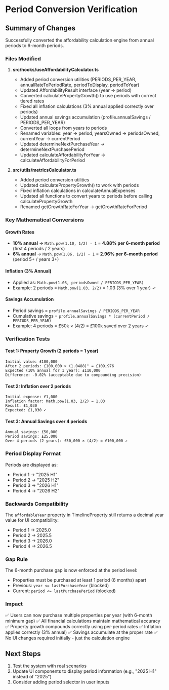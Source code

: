 # Period Conversion Verification

## Summary of Changes

Successfully converted the affordability calculation engine from annual periods to 6-month periods.

### Files Modified

1. **src/hooks/useAffordabilityCalculator.ts**
   - Added period conversion utilities (PERIODS_PER_YEAR, annualRateToPeriodRate, periodToDisplay, periodToYear)
   - Updated AffordabilityResult interface (year → period)
   - Converted calculatePropertyGrowth() to use periods with correct tiered rates
   - Fixed all inflation calculations (3% annual applied correctly over periods)
   - Updated annual savings accumulation (profile.annualSavings / PERIODS_PER_YEAR)
   - Converted all loops from years to periods
   - Renamed variables: year → period, yearsOwned → periodsOwned, currentYear → currentPeriod
   - Updated determineNextPurchaseYear → determineNextPurchasePeriod
   - Updated calculateAffordabilityForYear → calculateAffordabilityForPeriod

2. **src/utils/metricsCalculator.ts**
   - Added period conversion utilities
   - Updated calculatePropertyGrowth() to work with periods
   - Fixed inflation calculations in calculateAnnualExpenses
   - Updated all functions to convert years to periods before calling calculatePropertyGrowth
   - Renamed getGrowthRateForYear → getGrowthRateForPeriod

### Key Mathematical Conversions

#### Growth Rates
- **10% annual** → `Math.pow(1.10, 1/2) - 1` = **4.88% per 6-month period** (first 4 periods / 2 years)
- **6% annual** → `Math.pow(1.06, 1/2) - 1` = **2.96% per 6-month period** (period 5+ / years 3+)

#### Inflation (3% Annual)
- Applied as: `Math.pow(1.03, periodsOwned / PERIODS_PER_YEAR)`
- Example: 2 periods = `Math.pow(1.03, 2/2)` = 1.03 (3% over 1 year) ✓

#### Savings Accumulation
- Period savings = `profile.annualSavings / PERIODS_PER_YEAR`
- Cumulative savings = `profile.annualSavings * (currentPeriod / PERIODS_PER_YEAR)`
- Example: 4 periods = £50k × (4/2) = £100k saved over 2 years ✓

### Verification Tests

#### Test 1: Property Growth (2 periods = 1 year)
```
Initial value: £100,000
After 2 periods: £100,000 × (1.0488)² = £109,976
Expected (10% annual for 1 year): £110,000
Difference: -0.02% (acceptable due to compounding precision)
```

#### Test 2: Inflation over 2 periods
```
Initial expense: £1,000
Inflation factor: Math.pow(1.03, 2/2) = 1.03
Result: £1,030
Expected: £1,030 ✓
```

#### Test 3: Annual Savings over 4 periods
```
Annual savings: £50,000
Period savings: £25,000
Over 4 periods (2 years): £50,000 × (4/2) = £100,000 ✓
```

### Period Display Format

Periods are displayed as:
- Period 1 → "2025 H1"
- Period 2 → "2025 H2"
- Period 3 → "2026 H1"
- Period 4 → "2026 H2"

### Backwards Compatibility

The `affordableYear` property in TimelineProperty still returns a decimal year value for UI compatibility:
- Period 1 → 2025.0
- Period 2 → 2025.5
- Period 3 → 2026.0
- Period 4 → 2026.5

### Gap Rule

The 6-month purchase gap is now enforced at the period level:
- Properties must be purchased at least 1 period (6 months) apart
- Previous: `year <= lastPurchaseYear` (blocked)
- Current: `period <= lastPurchasePeriod` (blocked)

### Impact

✅ Users can now purchase multiple properties per year (with 6-month minimum gap)
✅ All financial calculations maintain mathematical accuracy
✅ Property growth compounds correctly using per-period rates
✅ Inflation applies correctly (3% annual)
✅ Savings accumulate at the proper rate
✅ No UI changes required initially - just the calculation engine

## Next Steps

1. Test the system with real scenarios
2. Update UI components to display period information (e.g., "2025 H1" instead of "2025")
3. Consider adding period selector in user inputs
